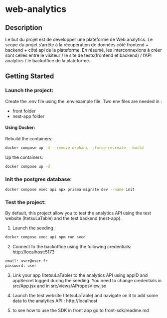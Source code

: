 # web-analytics

## Description
Le but du projet est de développer une plateforme de Web analytics.
Le scope du projet s’arrête à la récupération de données côté frontend + backend + côté api de la plateforme. En
résumé, les interconnexions à créer sont celles entre le visiteur / le site de tests(frontend et backend) / l’API
analytics / le backoffice de la plateforme.

## Getting Started


### Launch the project:

Create the .env file using the .env.example file. Two env files are needed in : 

- front folder
- nest-app folder

#### Using Docker:

Rebuild the containers:
```bash
docker compose up -d --remove-orphans --force-recreate --build
```

Up the containers:
```bash
docker compose up -d
```

### Init the postgres database:


```bash
docker compose exec api npx prisma migrate dev --name init
```

### Test the project:

By default, this project allow you to test the analytics API using the test website (ItetsuLaTable) and the test backend (nest-app).

1. Launch the seeding :
```bash
docker compose exec api npm run seed
```

2. Connect to the backoffice using the following credentials: http://localhost:5173
```bash
email: user@user.fr
password: user
```

3. Link your app (ItetsuLaTable) to the analytics API using appID and appSecret logged during the seeding.
You need to change credentials in src/App.jsx and in src/views/AProposView.jsx

5. Launch the test website (ItetsuLaTable) and navigate on it to add some data to the analytics API : http://localhost

6.  to see how to use the SDK in front app go to front-sdk/readme.md
